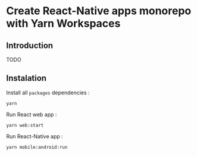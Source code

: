 # Create React-Native apps monorepo with Yarn Workspaces

## Introduction

TODO

## Instalation

Install all `packages` dependencies :

`yarn`

Run React web app :

`yarn web:start`

Run React-Native app :

`yarn mobile:android:run`
